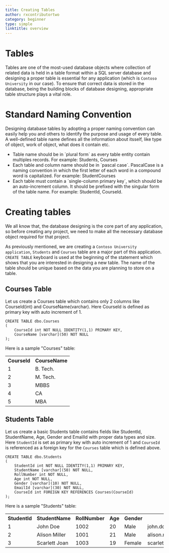 ```yaml
---
title: Creating Tables
author: rxcontributortwo
category: beginner
type: simple
linktitle: overview
---
```


# Tables

Tables are one of the most-used database objects where collection of related data is held in a table format within a SQL server database and designing a proper table is essential for any application (which is `Contoso University` in our case). To ensure that correct data is stored in the database, being the building blocks of database designing, appropriate table structure plays a vital role.

# Standard Naming Convention

Designing database tables by adopting a proper naming convention can easily help you and others to identify the purpose and usage of every table. A well-defined table name defines all the information about itsself, like type of object, work of object, what does it contain etc.

<ul>
  <li>Table name should be in `plural form` as every table entity contain multiples records. For example: Students, Courses</li>
  <li>Each table and column name should be in `pascal case`. PascalCase is a naming convention in which the first letter of each word in a compound word is capitalized. For example: StudentCourses</li>
  <li>Each table must contain a `single-column primary key`, which should be an auto-increment column. It should be prefixed with the singular form of the table name. For example: StudentId, CourseId.</li>
</ul>

# Creating tables

We all know that, the database designing is the core part of any application, so before creating any project, we need to make all the necessary database object required for that project.

As previously mentioned, we are creating a `Contoso University application`, `Students` and `Courses` table are a major part of this application. `CREATE TABLE` keyboard is used at the beginning of the statement which shows that you are interested in designing a new table. The name of the table should be unique based on the data you are planning to store on a table.

## Courses Table

Let us create a Courses table which contains only 2 columns like CourseId(int) and CourseName(varchar). Here CourseId is defined as primary key with auto increment of 1.

```
CREATE TABLE dbo.Courses  
(  
    CourseId int NOT NULL IDENTITY(1,1) PRIMARY KEY,
    CourseName [varchar](50) NOT NULL
);
```

Here is a sample "Courses" table:

<table class="table table-bordered">
<tr><th>CourseId</th><th>CourseName</th></tr>
<tr><td>1</td><td>B. Tech.</td></tr>
<tr><td>2</td><td>M. Tech.</td></tr>
<tr><td>3</td><td>MBBS</td></tr>
<tr><td>4</td><td>CA</td></tr>
<tr><td>5</td><td>MBA</td></tr>
</table>

## Students Table

Let us create a basic Students table contains fields like StudentId, StudentName, Age, Gender and EmailId with proper data types and size. Here `StudentId` is set as primary key with auto increment of 1 and `CourseId` is referenced as a foreign key for the `Courses` table which is defined above.

```
CREATE TABLE dbo.Students  
(  
    StudentId int NOT NULL IDENTITY(1,1) PRIMARY KEY,
    StudentName [varchar](50) NOT NULL,
    RollNumber int NOT NULL,
    Age int NOT NULL,
    Gender [varchar](10) NOT NULL,
    EmailId [varchar](30) NOT NULL,
    CourseId int FOREIGN KEY REFERENCES Courses(CourseId)
); 
```

Here is a sample "Students" table:

<table class="table table-bordered">
<tr><th>StudentId</th><th>StudentName</th><th>RollNumber</th><th>Age</th><th>Gender</th><th>EmailId</th><th>CourseId</th></tr>
<tr><td>1</td><td>John Doe</td><td>1002</td><td>20</td><td>Male</td><td>john.doe@contoso.com</td><td>1</td></tr>
<tr><td>2</td><td>Alison Miller</td><td>1001</td><td>21</td><td>Male</td><td>alison.miller@contoso.com</td><td>5</td></tr>
<tr><td>3</td><td>Scarlett Joan</td><td>1003</td><td>19</td><td>Female</td><td>scarlett.joan@contoso.com</td><td>3</td></tr>
</table>

